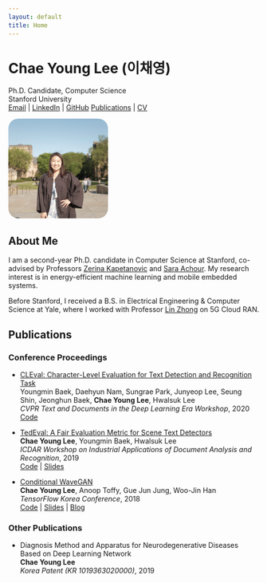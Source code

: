 ```yaml
---
layout: default
title: Home
---
```


# Chae Young Lee (이채영)

Ph.D. Candidate, Computer Science  
Stanford University  
[Email](mailto:chae@stanford.edu) | [LinkedIn](https://www.linkedin.com/in/cylee-cs/) | [GitHub](https://github.com/chaeyoung-lee)
[Publications](#publications) | [CV](/assets/cv.pdf)

<img src="assets/headshot.jpg" alt="Headshot photo of Chae Young" style="width: 200px; border-radius: 10%;">

## About Me

I am a second-year Ph.D. candidate in Computer Science at Stanford, co-advised by Professors [Zerina Kapetanovic](https://www.zerinakapetanovic.com/) and [Sara Achour](https://www.sara-achour.me/). My research interest is in energy-efficient machine learning and mobile embedded systems.

Before Stanford, I received a B.S. in Electrical Engineering & Computer Science at Yale, where I worked with Professor [Lin Zhong](http://www.linzhong.org/) on 5G Cloud RAN.

## Publications

### Conference Proceedings

- [CLEval: Character-Level Evaluation for Text Detection and Recognition Task](https://openaccess.thecvf.com/content_CVPRW_2020/html/w34/Baek_CLEval_Character-Level_Evaluation_for_Text_Detection_and_Recognition_Tasks_CVPRW_2020_paper.html)  
  Youngmin Baek, Daehyun Nam, Sungrae Park, Junyeop Lee, Seung Shin, Jeonghun Baek, **Chae Young Lee**, Hwalsuk Lee  
  *CVPR Text and Documents in the Deep Learning Era Workshop*, 2020  
  [Code](https://github.com/clovaai/CLEval)

- [TedEval: A Fair Evaluation Metric for Scene Text Detectors](https://arxiv.org/abs/1907.01227)  
  **Chae Young Lee**, Youngmin Baek, Hwalsuk Lee  
  *ICDAR Workshop on Industrial Applications of Document Analysis and Recognition*, 2019  
  [Code](https://github.com/clovaai/TedEval) | [Slides](https://docs.google.com/presentation/d/1EFK_WjpdLExZVDPt4C7yCcxjpXNvIyAOL9zUnKx1VoY/edit#slide=id.p1)

- [Conditional WaveGAN](https://arxiv.org/abs/1809.10636)  
  **Chae Young Lee**, Anoop Toffy, Gue Jun Jung, Woo-Jin Han  
  *TensorFlow Korea Conference*, 2018  
  [Code](https://github.com/chaeyoung-lee/cwavegan) | [Slides](https://github.com/chaeyoung-lee/cwavegan/blob/master/final_presentation/CWaveGAN_DLJeju18ppt_Anoop_CY.pdf) | [Blog](https://medium.com/@chaeyoung.lee/conditional-wavegan-explained-1c2a87e8d84d)

### Other Publications

- Diagnosis Method and Apparatus for Neurodegenerative Diseases Based on Deep Learning Network  
  **Chae Young Lee**  
  *Korea Patent (KR 1019363020000)*, 2019

